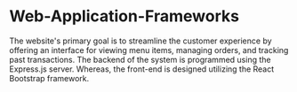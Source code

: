 # Web-Application-Frameworks
The website's primary goal is to streamline the customer experience by offering an interface for viewing menu items, managing orders, and tracking past transactions. The backend of the system is programmed using the Express.js server. Whereas, the front-end is designed utilizing the React Bootstrap framework.
